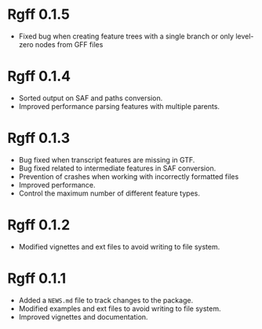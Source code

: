 # Rgff 0.1.5

* Fixed bug when creating feature trees with a single branch or only level-zero nodes from GFF files

# Rgff 0.1.4

* Sorted output on SAF and paths conversion.
* Improved performance parsing features with multiple parents.
 
# Rgff 0.1.3

* Bug fixed when transcript features are missing in GTF.
* Bug fixed related to intermediate features in SAF conversion.
* Prevention of crashes when working with incorrectly formatted files
* Improved performance.
* Control the maximum number of different feature types.

 

# Rgff 0.1.2

* Modified vignettes and ext files to avoid writing to file system.

# Rgff 0.1.1

* Added a `NEWS.md` file to track changes to the package.
* Modified examples and ext files to avoid writing to file system. 
* Improved vignettes and documentation.

